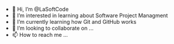 - 👋 Hi, I’m @LaSoftCode
- 👀 I’m interested in learning about Software Project Managment 
- 🌱 I’m currently learning how Git and GitHub works
- 💞️ I’m looking to collaborate on ...
- 📫 How to reach me ...

<!---
LaSoftCode/LaSoftCode is a ✨ special ✨ repository because its `README.md` (this file) appears on your GitHub profile.
You can click the Preview link to take a look at your changes.
--->
